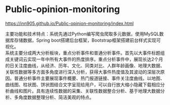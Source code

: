 # Public-opinion-monitoring
https://inn905.github.io/Public-opinion-monitoring/index.html  

主要功能和技术特点：系统先通过Python编写爬虫爬取多元数据，使用MySQL数据库存储数据，Spring boot搭建后台框架，Bootstrap框架搭建前台样式实现可视化。  
系统主要分成两大分析板块，重点分析事件和普通分析事件。首先以大事件标题组成关键词云实现一年中所有大事件的热度排序。重点分析事件中，展现长达2个月的日关注度曲线，从经济、历年、文化、同类对比、人群年龄画像、地理大数据、关联性数据等多方面多角度进行深入分析，获得大事件热度值及其波动的深层次原因。普通分析事件主要展现事件概要、热门报道链接、事件关注度曲线。以地图、曲线图、柱状图、饼状图结合文字呈现给用户，可以自行放大缩小隐藏下载相应分析曲线和图片。具有连续性数据的采集、关联性数据整合分析、基于地理大数据分析、多角度数据整理分析、简洁美观的特点。
